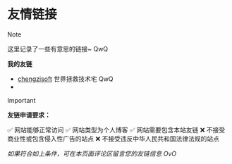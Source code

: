  # 友情链接
> [!NOTE]
> 这里记录了一些有意思的链接~ QwQ

**我的友链**
 - [chengzisoft](https://www.chengzisoft.top/) 世界拯救技术宅 QwQ
 - 


> [!IMPORTANT]
> **友链申请要求：**
> 
> ✅ 网站能够正常访问
> ✅ 网站类型为个人博客
> ✅ 网站需要包含本站友链
> ❌ 不接受商业性或包含侵入性广告的站点
> ❌ 不接受违反中华人民共和国法律法规的站点
> 
> _如果符合如上条件，可在本页面评论区留言您的友链信息 OvO_